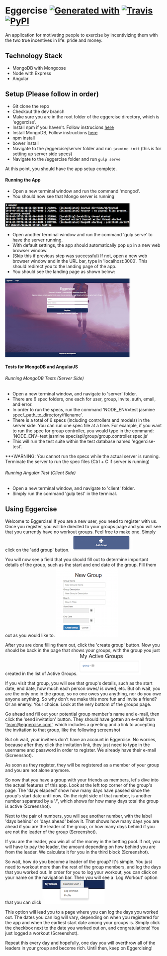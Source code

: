 # Eggercise [![Generated with](https://img.shields.io/badge/generated%20with-bangular-blue.svg?style=flat-square)](https://github.com/42Zavattas/generator-bangular) [![Travis](https://img.shields.io/travis/rust-lang/rust.svg?style=flat-square)]() [![PyPI](https://img.shields.io/pypi/status/Django.svg?style=flat-square)]()

An application for motivating people to exercise by incentivizing them with the two true incentives in life: pride and money.

## Technology Stack

* MongoDB with Mongoose
* Node with Express
* Angular

## Setup (Please follow in order)

* Git clone the repo
* Checkout the dev branch
* Make sure you are in the root folder of the eggercise directory, which is 'eggercise'.
* Install npm if you haven't. Follow instrucions [here](https://docs.npmjs.com/getting-started/installing-node)
* Install MongoDB, Follow instructions [here](https://www.npmjs.com/package/mongodb)
* npm install
* bower install
* Navigate to the /eggercise/server folder and run `jasmine init` (this is for setting up server side specs)
* Navigate to the /eggercise folder and run `gulp serve`

At this point, you should have the app setup complete.

#### Running the App

* Open a new terminal window and run the command 'mongod'.
* You should now see that Mongo server is running

![Alt text](img/Mongod.png "Mongod Server Running")

* Open another terminal window and run the command 'gulp serve' to have the server running.
* With default settings, the app should automatically pop up in a new web browser window.
* (Skip this if previous step was successful) If not, open a new web browser window and in the URL bar, type in 'localhost:3000'. This should redirect you to the landing page of the app.
* You should see the landing page as shown below:

![Eggercise Landing Page](img/landing.png "Eggercise Landing Page")

#### Tests for MongoDB and AngularJS

###### Running MongoDB Tests (Server Side)

* Open a new terminal window, and navigate to 'server' folder.
* There are 6 spec folders, one each for user, group, invite, auth, email, and error.
* In order to run the specs, run the command 'NODE_ENV=test jasmine spec/_path_to_directory/filename'.
* There is a total of 6 specs (including controllers and models) in the server side. You can run one spec file at a time. For example, if you want to run the spec for group controller, you would type in the command: 'NODE_ENV=test jasmine spec/api/group/group.controller.spec.js'
* This will run the test suite within the test database named 'eggercise-test'.

***WARNING: You cannot run the specs while the actual server is running. Terminate the server to run the spec files (Ctrl + C if server is running)

###### Running Angular Test (Client Side)

* Open a new terminal window, and navigate to 'client' folder.
* Simply run the command 'gulp test' in the terminal.

## Using Eggercise

Welcome to Eggercise! If you are a new user, you need to register with us. Once you register, you will be directed to your groups page and you will see that you currently have no workout groups. Feel free to make one. Simply click on the 'add group' button.
![Add Group Button](/img/addGroupButton.png "Add Group Button")

 You will now see a field that you should fill out to determine important details of the group, such as the start and end date of the group. Fill them out as you would like to. ![Create Group](img/createG.png "Create Group")

 After you are done filling them out, click the 'create group' button. Now you should be back in the page that shows your groups, with the group you just created in the list of Active Groups. ![Create Group](img/ActiveGroups.png "After Create Group")

 If you visit that group, you will see that group's details, such as the start date, end date, how much each person owes/ is owed, etc. But oh wait, you are the only one in the group, so no one owes you anything, nor do you owe anyone anything. So why don't we make this more fun and invite a friend? Or an enemy. Your choice. Look at the very bottom of the groups page.

 Go ahead and fill out your potential group member's name and e-mail, then click the 'send invitation' button. They should have gotten an e-mail from 'team@eggercise.com', which includes a greeting and a link to accepting the invitation to that group, like the following screenshot

 But oh wait, your invitees don't have an account in Eggercise. No worries, because after they click the invitation link, they just need to type in the username and password in order to register. We already have their e-mail (Screenshot).

 As soon as they register, they will be registered as a member of your group and you are not alone anymore.

So now that you have a group with your friends as members, let's dive into the actual features of this app. Look at the left top corner of the group's page. The 'days elapsed' show how many days have passed since the group's start date until now. On the right side of that number, is another number separated by a '/', which shows for how many days total the group is active (Screenshot).

Next to the pair of numbers, you will see another number, with the label 'days behind' or 'days ahead' below it. That shows how many days you are ahead if you are the leader of the group, or how many days behind if you are not the leader of the group (Screenshot).

If you are the leader, you win all of the money in the betting pool. If not, you will have to pay the leader, the amount depending on how behind you are from the leader. We calculate it for you in the third block (Screenshot).

So wait, how do you become a leader of the group? It's simple. You just need to workout more than the rest of the group members, and log the days that you worked out. In order for you to log your workout, you can click on your name on the navigation bar. Then you will see a 'Log Workout' option that you can click ![Log Workout](img/logworkout.png "Log Workout")

This option will lead you to a page where you can log the days you worked out. The dates you can log will vary, depending on when you registered for the app and when the earliest start date among your groups is. Simply click the checkbox next to the date you worked out on, and congratulations! You just logged a workout (Screenshot).

Repeat this every day and hopefully, one day you will overthrow all of the leaders in your group and become rich. Until then, keep on Eggercising!


